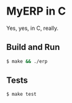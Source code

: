 # MyERP in C

Yes, yes, in C, really.

## Build and Run

```bash
$ make && ./erp
```

## Tests

```bash
$ make test
```
